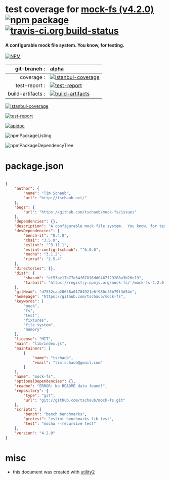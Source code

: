 # test coverage for  [mock-fs (v4.2.0)](https://github.com/tschaub/mock-fs)  [![npm package](https://img.shields.io/npm/v/npmtest-mock-fs.svg?style=flat-square)](https://www.npmjs.org/package/npmtest-mock-fs) [![travis-ci.org build-status](https://api.travis-ci.org/npmtest/node-npmtest-mock-fs.svg)](https://travis-ci.org/npmtest/node-npmtest-mock-fs)
#### A configurable mock file system.  You know, for testing.

[![NPM](https://nodei.co/npm/mock-fs.png?downloads=true)](https://www.npmjs.com/package/mock-fs)

| git-branch : | [alpha](https://github.com/npmtest/node-npmtest-mock-fs/tree/alpha)|
|--:|:--|
| coverage : | [![istanbul-coverage](https://npmtest.github.io/node-npmtest-mock-fs/build/coverage.badge.svg)](https://npmtest.github.io/node-npmtest-mock-fs/build/coverage.html/index.html)|
| test-report : | [![test-report](https://npmtest.github.io/node-npmtest-mock-fs/build/test-report.badge.svg)](https://npmtest.github.io/node-npmtest-mock-fs/build/test-report.html)|
| build-artifacts : | [![build-artifacts](https://npmtest.github.io/node-npmtest-mock-fs/glyphicons_144_folder_open.png)](https://github.com/npmtest/node-npmtest-mock-fs/tree/gh-pages/build)|

[![istanbul-coverage](https://npmtest.github.io/node-npmtest-mock-fs/build/screenCapture.buildCustomOrg.browser.coverage.html.png)](https://npmtest.github.io/node-npmtest-mock-fs/build/coverage.html/index.html)

[![test-report](https://npmtest.github.io/node-npmtest-mock-fs/build/screenCapture.buildCustomOrg.browser.%252Fhome%252Ftravis%252Fbuild%252Fnpmtest%252Fnode-npmtest-mock-fs%252Ftmp%252Fbuild%252Ftest-report.html.png)](https://npmtest.github.io/node-npmtest-mock-fs/build/test-report.html)

[![apidoc](https://npmdoc.github.io/node-npmdoc-mock-fs/build/screenCapture.buildApidoc.browser.%252Fhome%252Ftravis%252Fbuild%252Fnpmdoc%252Fnode-npmdoc-mock-fs%252Ftmp%252Fbuild%252Fapidoc.html.png)](https://npmdoc.github.io/node-npmdoc-mock-fs/build/apidoc.html)

![npmPackageListing](https://npmtest.github.io/node-npmtest-mock-fs/build/screenCapture.npmPackageListing.svg)

![npmPackageDependencyTree](https://npmtest.github.io/node-npmtest-mock-fs/build/screenCapture.npmPackageDependencyTree.svg)



# package.json

```json

{
    "author": {
        "name": "Tim Schaub",
        "url": "http://tschaub.net/"
    },
    "bugs": {
        "url": "https://github.com/tschaub/mock-fs/issues"
    },
    "dependencies": {},
    "description": "A configurable mock file system.  You know, for testing.",
    "devDependencies": {
        "bench-it": "0.4.0",
        "chai": "3.5.0",
        "eslint": "^3.11.1",
        "eslint-config-tschaub": "^6.0.0",
        "mocha": "3.1.2",
        "rimraf": "2.5.4"
    },
    "directories": {},
    "dist": {
        "shasum": "ef53ae17b77e64f67816dd0467f29208a3b26e19",
        "tarball": "https://registry.npmjs.org/mock-fs/-/mock-fs-4.2.0.tgz"
    },
    "gitHead": "d7532caa28638a01784921e6f980cf8b79f3d54e",
    "homepage": "https://github.com/tschaub/mock-fs",
    "keywords": [
        "mock",
        "fs",
        "test",
        "fixtures",
        "file system",
        "memory"
    ],
    "license": "MIT",
    "main": "lib/index.js",
    "maintainers": [
        {
            "name": "tschaub",
            "email": "tim.schaub@gmail.com"
        }
    ],
    "name": "mock-fs",
    "optionalDependencies": {},
    "readme": "ERROR: No README data found!",
    "repository": {
        "type": "git",
        "url": "git://github.com/tschaub/mock-fs.git"
    },
    "scripts": {
        "bench": "bench benchmarks",
        "pretest": "eslint benchmarks lib test",
        "test": "mocha --recursive test"
    },
    "version": "4.2.0"
}
```



# misc
- this document was created with [utility2](https://github.com/kaizhu256/node-utility2)
